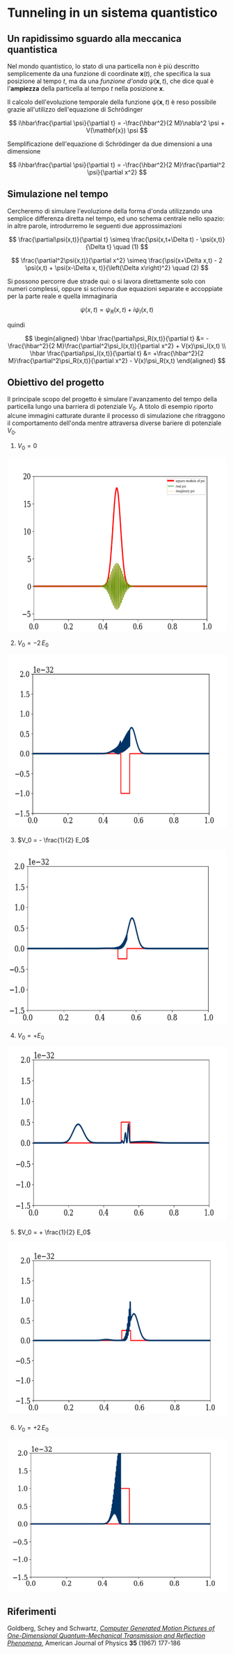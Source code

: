 # Tunneling in un sistema quantistico

## Un rapidissimo sguardo alla meccanica quantistica

Nel mondo quantistico, lo stato di una particella non è più descritto semplicemente da una funzione di coordinate $\mathbf{x}(t)$, che specifica la sua posizione al tempo $t$, ma da una *funzione d'onda* $\psi (\mathbf{x}, t)$, che dice qual è l'**ampiezza** della particella al tempo $t$ nella posizione $\mathbf{x}$.

Il calcolo dell'evoluzione temporale della funzione $\psi(\mathbf{x}, t)$ è reso possibile grazie all'utilizzo dell'equazione di Schrödinger

$$ i\hbar\frac{\partial \psi}{\partial t} = -\frac{\hbar^2}{2 M}\nabla^2 \psi + V(\mathbf{x}) \psi $$


Semplificazione dell'equazione di Schrödinger da due dimensioni a una dimensione

$$ i\hbar\frac{\partial \psi}{\partial t} = -\frac{\hbar^2}{2 M}\frac{\partial^2 \psi}{\partial x^2} $$

## Simulazione nel tempo

Cercheremo di simulare l'evoluzione della forma d'onda utilizzando una semplice differenza diretta nel tempo, ed uno schema centrale nello spazio: in altre parole, introdurremo le seguenti due approssimazioni

$$
\frac{\partial\psi(x,t)}{\partial t} \simeq \frac{\psi(x,t+\Delta t) - \psi(x,t)}{\Delta t} \quad (1)
$$

$$
\frac{\partial^2\psi(x,t)}{\partial x^2} \simeq \frac{\psi(x+\Delta x,t) - 2 \psi(x,t) + \psi(x-\Delta x, t)}{\left(\Delta x\right)^2} \quad (2)
$$

Si possono percorre due strade qui: o si lavora direttamente solo con numeri complessi, oppure si scrivono due equazioni separate e accoppiate per la parte reale e quella immaginaria

$$
\psi(x,t) = \psi_R(x,t) + i \psi_I(x,t)
$$

quindi

$$
\begin{aligned}
\hbar \frac{\partial\psi_R(x,t)}{\partial t} &= -\frac{\hbar^2}{2 M}\frac{\partial^2\psi_I(x,t)}{\partial x^2} + V(x)\psi_I(x,t) \\
\hbar \frac{\partial\psi_I(x,t)}{\partial t} &= +\frac{\hbar^2}{2 M}\frac{\partial^2\psi_R(x,t)}{\partial x^2} - V(x)\psi_R(x,t)
\end{aligned}
$$

## Obiettivo del progetto

Il principale scopo del progetto è simulare l'avanzamento del tempo della particella lungo una barriera di potenziale $V_0$.  A titolo di esempio riporto alcune immagini catturate durante il processo di simulazione che ritraggono il comportamento dell'onda mentre attraversa diverse bariere di potenziale $V_0$.

1. $V_0 = 0$

<img src="image/square_imaginary_real_psi.png" alt="wave_1" width="700" height="400">


2. $V_0 = - 2\,E_0$

<img src="image/-2E0_V.png" alt="wave_2" width="700" height="400">



3. $V_0 = - \frac{1}{2} E_0$

<img src="image/potential_min.png" alt="wave_3" width="700" height="400">


4. $V_0 = + E_0$

<img src="image/inbox_potential.png" alt="wave_4" width="700" height="400"> 


5. $V_0 = + \frac{1}{2} E_0$

<img src="image/potential_step.png" alt="wave_5" width="700" height="400">


6. $V_0 = + 2\,E_0$

<img src="image/infront_potential.png" alt="wave_6" width="650" height="350">


## Riferimenti
Goldberg, Schey and Schwartz, [*Computer Generated Motion Pictures of One-Dimensional Quantum-Mechanical Transmission and Reflection Phenomena*](http://ergodic.ugr.es/cphys/lecciones/SCHROEDINGER/ajp.pdf), American Journal of Physics **35** (1967) 177-186





